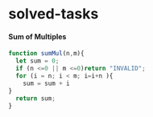 # solved-tasks
#### Sum of Multiples
```javascript
function sumMul(n,m){
  let sum = 0;
  if (n <=0 || m <=0)return "INVALID";
  for (i = n; i < m; i=i+n ){
    sum = sum + i
}
  return sum;
}
```